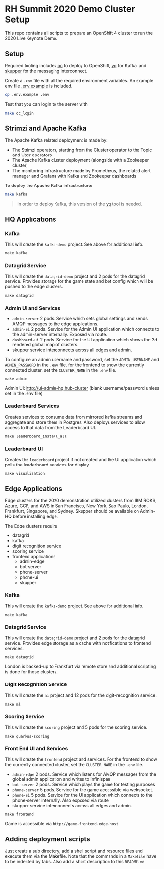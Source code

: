 # RH Summit 2020 Demo Cluster Setup

This repo contains all scripts to prepare an OpenShift 4 cluster to run the 2020 Live Keynote Demo.

## Setup

Required tooling includes [oc](https://mirror.openshift.com/pub/openshift-v4/clients/ocp/latest/) to deploy to OpenShift, [yq](https://github.com/mikefarah/yq) for Kafka, and [skupper](https://github.com/skupperproject/skupper-cli/releases/download/0.1.0/) for the messaging interconnect.

Create a `.env` file with all the required environment variables. An example env file [.env.example](.env.example) is included.

```bash
cp .env.example .env
```

Test that you can login to the server with

```bash
make oc_login
```

## Strimzi and Apache Kafka

The Apache Kafka related deployment is made by:

* The Strimzi operators, starting from the Cluster operator to the Topic and User operators
* The Apache Kafka cluster deployment (alongside with a Zookeeper cluster)
* The monitoring infrastructure made by Prometheus, the related alert manager and Grafana with Kafka and Zookeeper dashboards

To deploy the Apache Kafka infrastructure:

```bash
make kafka
```

> In order to deploy Kafka, this version of the [yq](https://github.com/mikefarah/yq) tool is needed.


## HQ Applications

### Kafka
This will create the `kafka-demo` project.  See above for additional info.
```
make kafka
```    

### Datagrid Service
This will create the `datagrid-demo` project and 2 pods for the datagrid service.  Provides storage for the game state and bot config which will be pushed to the edge clusters.
```
make datagrid
```

### Admin UI and Services
* `admin-server` 2 pods.  Service which sets global settings and sends AMQP messages to the edge applications.
* `admin-ui` 2 pods. Service for the Admin UI application which connects to the admin-server internally.  Exposed via route.
* `dashboard-ui` 2 pods. Service for the UI application which shows the 3d rendered global map of clusters.
* skupper service interconnects across all edges and admin.
 
To configure an admin username and password, set the `ADMIN_USERNAME` and `ADMIN_PASSWORD` in the `.env` file.
for the frontend to show the currently connected cluster, set the `CLUSTER_NAME` in the `.env` file.
```
make admin
```
Admin UI: http://ui-admin-hq.hub-cluster (blank username/password unless set in the .env file)
 
### Leaderboard Services
Creates services to consume data from mirrored kafka streams and aggregate and store them in Postgres.  Also deploys services to allow access to that data from the Leaderboard UI.
```
make leaderboard_install_all
```

### Leaderboard UI
Creates the `leaderboard` project if not created and the UI application which polls the leaderboard services for display.
```
make visualization
```

 
## Edge Applications
Edge clusters for the 2020 demonstration utilized clusters from IBM ROKS, Azure, GCP, and AWS in San Francisco, New York, Sao Paulo, London, Frankfurt, Singapore, and Sydney.  Skupper should be available on Admin-HQ before installing edge.
 
The Edge clusters require
* datagrid
* kafka
* digit recognition service
* scoring service
* frontend applications
    * admin-edge
    * bot-server
    * phone-server
    * phone-ui
    * skupper
    
### Kafka 
This will create the `kafka-demo` project.  See above for additional info.
```
make kafka
```    

### Datagrid Service
This will create the `datagrid-demo` project and 2 pods for the datagrid service.  Provides edge storage as a cache with notifications to frontend services.
```
make datagrid
```
London is backed-up to Frankfurt via remote store and additional scripting is done for those clusters.

### Digit Recognition Service
This will create the `ai` project and 12 pods for the digit-recognition service.
```
make ml
```

### Scoring Service
This will create the `scoring` project and 5 pods for the scoring service.
```
make quarkus-scoring
```

### Front End UI and Services
This will create the `frontend` project and services.  For the frontend to show the currently connected cluster, set the `CLUSTER_NAME` in the `.env` file.
* `admin-edge` 2 pods.  Service which listens for AMQP messages from the global admin application and writes to Infinispan
* `bot-server` 2 pods.  Service which plays the game for testing purposes
* `phone-server` 5 pods.  Service for the game accessible via websocket.
* `phone-ui` 5 pods. Service for the UI application which connects to the phone-server internally.  Also exposed via route.
* skupper service interconnects across all edges and admin.
     
```
make frontend
```
Game is accessible via `http://game-frontend.edge-host` 
 
 
## Adding deployment scripts

Just create a sub directory, add a shell script and resource files and execute them via the Makefile.
Note that the commands in a `Makefile` have to be indented by tabs.
Also add a short description to this `README.md`
